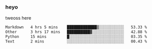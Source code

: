 ### heyo
tweoss here

<!--START_SECTION:waka-->

```txt
Markdown   4 hrs 5 mins    █████████████▒░░░░░░░░░░░   53.33 %
Other      3 hrs 17 mins   ██████████▓░░░░░░░░░░░░░░   42.88 %
Python     15 mins         █░░░░░░░░░░░░░░░░░░░░░░░░   03.35 %
Text       2 mins          ░░░░░░░░░░░░░░░░░░░░░░░░░   00.43 %
```

<!--END_SECTION:waka-->

<!--
**Tweoss/tweoss** is a ✨ _special_ ✨ repository because its `README.md` (this file) appears on your GitHub profile.

Here are some ideas to get you started:

- 🔭 I’m currently working on ...
- 🌱 I’m currently learning ...
- 👯 I’m looking to collaborate on ...
- 🤔 I’m looking for help with ...
- 💬 Ask me about ...
- 📫 How to reach me: ...
- 😄 Pronouns: ...
- ⚡ Fun fact: ...
-->

